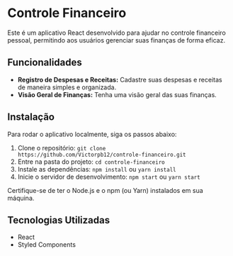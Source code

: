# Controle Financeiro 

Este é um aplicativo React desenvolvido para ajudar no controle financeiro pessoal, permitindo aos usuários gerenciar suas finanças de forma eficaz.

## Funcionalidades

- **Registro de Despesas e Receitas:** Cadastre suas despesas e receitas de maneira simples e organizada.
- **Visão Geral de Finanças:** Tenha uma visão geral das suas finanças.

## Instalação

Para rodar o aplicativo localmente, siga os passos abaixo:

1. Clone o repositório: `git clone https://github.com/Victorpb12/controle-financeiro.git`
2. Entre na pasta do projeto: `cd controle-financeiro`
3. Instale as dependências: `npm install` ou `yarn install`
4. Inicie o servidor de desenvolvimento: `npm start` ou `yarn start`

Certifique-se de ter o Node.js e o npm (ou Yarn) instalados em sua máquina.

## Tecnologias Utilizadas

- React
- Styled Components 
